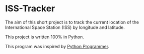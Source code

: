 # ISS-Tracker
The aim of this short project is to track the current location of the International Space Station (ISS) by longitude and latitude.

This project is written 100% in Python.

This program was inspired by [Python Programmer](https://www.youtube.com/channel/UC68KSmHePPePCjW4v57VPQg).
